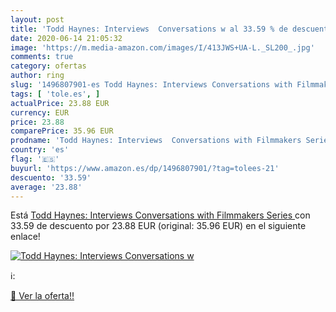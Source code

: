 ```yaml
---
layout: post
title: 'Todd Haynes: Interviews  Conversations w al 33.59 % de descuento'
date: 2020-06-14 21:05:32
image: 'https://m.media-amazon.com/images/I/413JWS+UA-L._SL200_.jpg'
comments: true
category: ofertas
author: ring
slug: '1496807901-es Todd Haynes: Interviews Conversations with Filmmakers Series'
tags: [ 'tole.es', ]
actualPrice: 23.88 EUR
currency: EUR
price: 23.88
comparePrice: 35.96 EUR
prodname: 'Todd Haynes: Interviews  Conversations with Filmmakers Series '
country: 'es'
flag: '🇪🇸'
buyurl: 'https://www.amazon.es/dp/1496807901/?tag=tolees-21'
descuento: '33.59'
average: '23.88'
---
```


Está [Todd Haynes: Interviews  Conversations with Filmmakers Series ](https://www.amazon.es/dp/1496807901/?tag=tolees-21) con 33.59 de descuento por 23.88 EUR (original: 35.96 EUR) en el siguiente enlace!

[![Todd Haynes: Interviews  Conversations w](https://m.media-amazon.com/images/I/413JWS+UA-L._SL200_.jpg)](https://www.amazon.es/dp/1496807901/?tag=tolees-21)

ℹ️:


[🛒 Ver la oferta!!](https://www.amazon.es/dp/1496807901/?tag=tolees-21)
